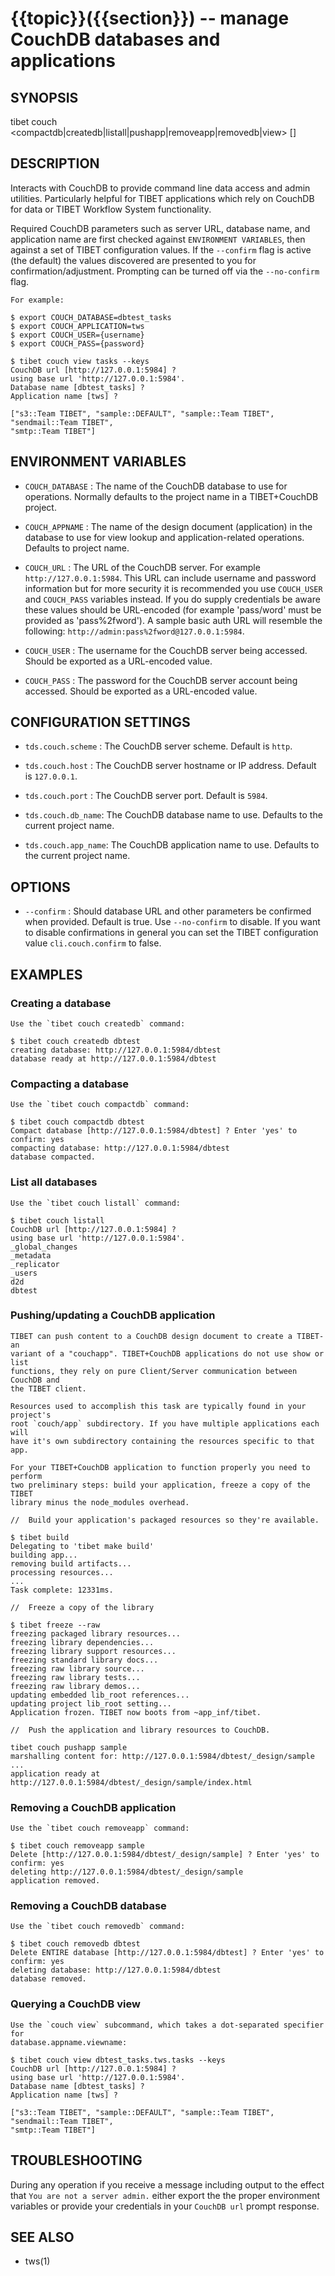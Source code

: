 {{topic}}({{section}}) -- manage CouchDB databases and applications
=============================================

## SYNOPSIS

tibet couch <compactdb|createdb|listall|pushapp|removeapp|removedb|view> [<args>]

## DESCRIPTION

Interacts with CouchDB to provide command line data access and admin utilities.
Particularly helpful for TIBET applications which rely on CouchDB for data or
TIBET Workflow System functionality.

Required CouchDB parameters such as server URL, database name, and application
name are first checked against `ENVIRONMENT VARIABLES`, then against a set of
TIBET configuration values. If the `--confirm` flag is active (the default) the
values discovered are presented to you for confirmation/adjustment. Prompting
can be turned off via the `--no-confirm` flag.

    For example:

    $ export COUCH_DATABASE=dbtest_tasks
    $ export COUCH_APPLICATION=tws
    $ export COUCH_USER={username}
    $ export COUCH_PASS={password}

    $ tibet couch view tasks --keys
    CouchDB url [http://127.0.0.1:5984] ?
    using base url 'http://127.0.0.1:5984'.
    Database name [dbtest_tasks] ?
    Application name [tws] ?

    ["s3::Team TIBET", "sample::DEFAULT", "sample::Team TIBET", "sendmail::Team TIBET",
    "smtp::Team TIBET"]

## ENVIRONMENT VARIABLES

  * `COUCH_DATABASE` :
    The name of the CouchDB database to use for operations. Normally defaults to
the project name in a TIBET+CouchDB project.

  * `COUCH_APPNAME` :
    The name of the design document (application) in the database to use for
view lookup and application-related operations. Defaults to project name.

  * `COUCH_URL` :
    The URL of the CouchDB server. For example `http://127.0.0.1:5984`. This URL
can include username and password information but for more security it is
recommended you use `COUCH_USER` and `COUCH_PASS` variables instead. If you do
supply credentials be aware these values should be URL-encoded (for example
'pass/word' must be provided as 'pass%2fword'). A sample basic auth URL will
resemble the following: `http://admin:pass%2fword@127.0.0.1:5984`.

  * `COUCH_USER` :
    The username for the CouchDB server being accessed. Should be exported as a
URL-encoded value.

  * `COUCH_PASS` :
    The password for the CouchDB server account being accessed. Should be
exported as a URL-encoded value.

## CONFIGURATION SETTINGS

  * `tds.couch.scheme` :
    The CouchDB server scheme. Default is `http`.

  * `tds.couch.host` :
    The CouchDB server hostname or IP address. Default is `127.0.0.1`.

  * `tds.couch.port` :
    The CouchDB server port. Default is `5984`.

  * `tds.couch.db_name`:
    The CouchDB database name to use. Defaults to the current project name.

  * `tds.couch.app_name`:
    The CouchDB application name to use. Defaults to the current project name.

## OPTIONS

  * `--confirm` :
    Should database URL and other parameters be confirmed when provided. Default
is true. Use `--no-confirm` to disable. If you want to disable confirmations in
general you can set the TIBET configuration value `cli.couch.confirm` to false.

## EXAMPLES

### Creating a database

    Use the `tibet couch createdb` command:

    $ tibet couch createdb dbtest
    creating database: http://127.0.0.1:5984/dbtest
    database ready at http://127.0.0.1:5984/dbtest

### Compacting a database

    Use the `tibet couch compactdb` command:

    $ tibet couch compactdb dbtest
    Compact database [http://127.0.0.1:5984/dbtest] ? Enter 'yes' to confirm: yes
    compacting database: http://127.0.0.1:5984/dbtest
    database compacted.

### List all databases

    Use the `tibet couch listall` command:

    $ tibet couch listall
    CouchDB url [http://127.0.0.1:5984] ?
    using base url 'http://127.0.0.1:5984'.
    _global_changes
    _metadata
    _replicator
    _users
    d2d
    dbtest

### Pushing/updating a CouchDB application

    TIBET can push content to a CouchDB design document to create a TIBET-an
    variant of a "couchapp". TIBET+CouchDB applications do not use show or list
    functions, they rely on pure Client/Server communication between CouchDB and
    the TIBET client.

    Resources used to accomplish this task are typically found in your project's
    root `couch/app` subdirectory. If you have multiple applications each will
    have it's own subdirectory containing the resources specific to that app.

    For your TIBET+CouchDB application to function properly you need to perform
    two preliminary steps: build your application, freeze a copy of the TIBET
    library minus the node_modules overhead.

    //  Build your application's packaged resources so they're available.

    $ tibet build
    Delegating to 'tibet make build'
    building app...
    removing build artifacts...
    processing resources...
    ...
    Task complete: 12331ms.

    //  Freeze a copy of the library

    $ tibet freeze --raw
    freezing packaged library resources...
    freezing library dependencies...
    freezing library support resources...
    freezing standard library docs...
    freezing raw library source...
    freezing raw library tests...
    freezing raw library demos...
    updating embedded lib_root references...
    updating project lib_root setting...
    Application frozen. TIBET now boots from ~app_inf/tibet.

    //  Push the application and library resources to CouchDB.

    tibet couch pushapp sample
    marshalling content for: http://127.0.0.1:5984/dbtest/_design/sample
    ...
    application ready at http://127.0.0.1:5984/dbtest/_design/sample/index.html


### Removing a CouchDB application

    Use the `tibet couch removeapp` command:

    $ tibet couch removeapp sample
    Delete [http://127.0.0.1:5984/dbtest/_design/sample] ? Enter 'yes' to confirm: yes
    deleting http://127.0.0.1:5984/dbtest/_design/sample
    application removed.

### Removing a CouchDB database

    Use the `tibet couch removedb` command:

    $ tibet couch removedb dbtest
    Delete ENTIRE database [http://127.0.0.1:5984/dbtest] ? Enter 'yes' to confirm: yes
    deleting database: http://127.0.0.1:5984/dbtest
    database removed.

### Querying a CouchDB view

    Use the `couch view` subcommand, which takes a dot-separated specifier for
    database.appname.viewname:

    $ tibet couch view dbtest_tasks.tws.tasks --keys
    CouchDB url [http://127.0.0.1:5984] ?
    using base url 'http://127.0.0.1:5984'.
    Database name [dbtest_tasks] ?
    Application name [tws] ?

    ["s3::Team TIBET", "sample::DEFAULT", "sample::Team TIBET", "sendmail::Team TIBET",
    "smtp::Team TIBET"]

## TROUBLESHOOTING

During any operation if you receive a message including output to the effect
that `You are not a server admin.` either export the the proper environment
variables or provide your credentials in your `CouchDB url` prompt response.

## SEE ALSO

  * tws(1)
